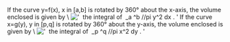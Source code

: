 If the curve y=f(x), x in [a,b] is rotated by 360° about the x-axis, the
volume enclosed is given by \\
!['  the integral of  \_a \^b //pi y\^2 dx . '](../dictionary/equation_images/10089.1..png)
If the curve x=g(y), y in [p,q] is rotated by 360° about the y-axis, the
volume enclosed is given by \\
!['  the integral of  \_p \^q //pi x\^2 dy . '](../dictionary/equation_images/10089.2..png)
